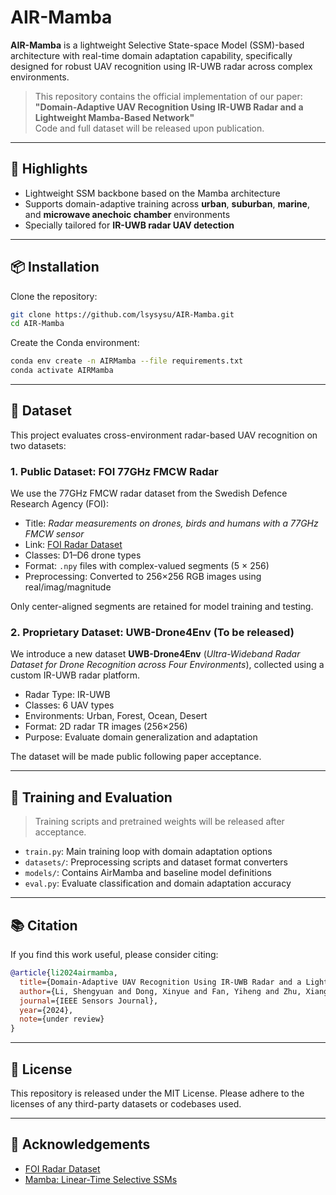 
# AIR-Mamba

**AIR-Mamba** is a lightweight Selective State-space Model (SSM)-based architecture with real-time domain adaptation capability, specifically designed for robust UAV recognition using IR-UWB radar across complex environments.

> This repository contains the official implementation of our paper:  
> **"Domain-Adaptive UAV Recognition Using IR-UWB Radar and a Lightweight Mamba-Based Network"**  
> Code and full dataset will be released upon publication.

---

## 🌟 Highlights

- Lightweight SSM backbone based on the Mamba architecture
- Supports domain-adaptive training across **urban**, **suburban**, **marine**, and **microwave anechoic chamber** environments
- Specially tailored for **IR-UWB radar UAV detection**

---

## 📦 Installation

Clone the repository:

```bash
git clone https://github.com/lsysysu/AIR-Mamba.git
cd AIR-Mamba
````

Create the Conda environment:

```bash
conda env create -n AIRMamba --file requirements.txt
conda activate AIRMamba
```

---

## 📁 Dataset

This project evaluates cross-environment radar-based UAV recognition on two datasets:

### 1. Public Dataset: FOI 77GHz FMCW Radar

We use the 77GHz FMCW radar dataset from the Swedish Defence Research Agency (FOI):

* Title: *Radar measurements on drones, birds and humans with a 77GHz FMCW sensor*
* Link: [FOI Radar Dataset](https://zenodo.org/records/5896641)
* Classes: D1–D6 drone types
* Format: `.npy` files with complex-valued segments (5 × 256)
* Preprocessing: Converted to 256×256 RGB images using real/imag/magnitude

Only center-aligned segments are retained for model training and testing.

### 2. Proprietary Dataset: UWB-Drone4Env (To be released)

We introduce a new dataset **UWB-Drone4Env** (*Ultra-Wideband Radar Dataset for Drone Recognition across Four Environments*), collected using a custom IR-UWB radar platform.

* Radar Type: IR-UWB
* Classes: 6 UAV types
* Environments: Urban, Forest, Ocean, Desert
* Format: 2D radar TR images (256×256)
* Purpose: Evaluate domain generalization and adaptation

The dataset will be made public following paper acceptance.

---

## 🚀 Training and Evaluation

> Training scripts and pretrained weights will be released after acceptance.

* `train.py`: Main training loop with domain adaptation options
* `datasets/`: Preprocessing scripts and dataset format converters
* `models/`: Contains AirMamba and baseline model definitions
* `eval.py`: Evaluate classification and domain adaptation accuracy

---

## 📚 Citation

If you find this work useful, please consider citing:

```bibtex
@article{li2024airmamba,
  title={Domain-Adaptive UAV Recognition Using IR-UWB Radar and a Lightweight Mamba-Based Network},
  author={Li, Shengyuan and Dong, Xinyue and Fan, Yiheng and Zhu, Xiangwei and Yuan, Xuelin},
  journal={IEEE Sensors Journal},
  year={2024},
  note={under review}
}
```

---

## 📜 License

This repository is released under the MIT License.
Please adhere to the licenses of any third-party datasets or codebases used.

---

## 🧭 Acknowledgements

* [FOI Radar Dataset](https://zenodo.org/records/5896641)
* [Mamba: Linear-Time Selective SSMs](https://github.com/state-spaces/mamba)

